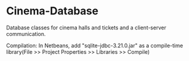 # Cinema-Database
Database classes for cinema halls and tickets and a client-server communication.

Compilation:
In Netbeans, add "sqlite-jdbc-3.21.0.jar" as a compile-time library(File >> Project Properties >> Libraries >> Compile)
